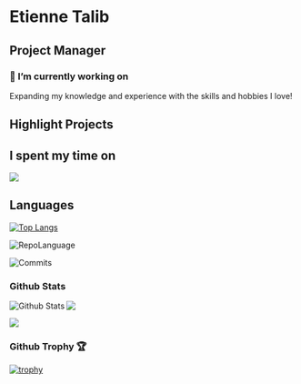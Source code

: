 # Etienne Talib
## Project Manager

### 🔭 I’m currently working on

Expanding my knowledge and experience with the skills and hobbies I love!

## Highlight Projects

## I spent my time on
 
![](http://github-profile-summary-cards.vercel.app/api/cards/productive-time?username=etienne-programs&theme=aura_dark&utcOffset=8)

## Languages
 
[![Top Langs](https://github-readme-stats.vercel.app/api/top-langs/?username=etienne-programs&theme=onedark&layout=compact)](https://github.com/anuraghazra/github-readme-stats)

![RepoLanguage](http://github-profile-summary-cards.vercel.app/api/cards/repos-per-language?username=etienne-programs&theme=aura_dark)
 
![Commits](http://github-profile-summary-cards.vercel.app/api/cards/most-commit-language?username=etienne-programs&theme=aura_dark)

### Github Stats 
<img align="left" alt="Github Stats" src="https://github-readme-stats.vercel.app/api?username=etienne-programs&theme=dark&show_icons=true&hide_border=true" />
 
 ![](http://github-profile-summary-cards.vercel.app/api/cards/profile-details?username=etienne-programs&theme=aura_dark)

 ![](http://github-profile-summary-cards.vercel.app/api/cards/stats?username=etienne-programs&theme=aura_dark)

### Github Trophy 🏆
[![trophy](https://github-profile-trophy.vercel.app/?username=etienne-programs&theme=onedark)](https://github.com/ryo-ma/github-profile-trophy)
